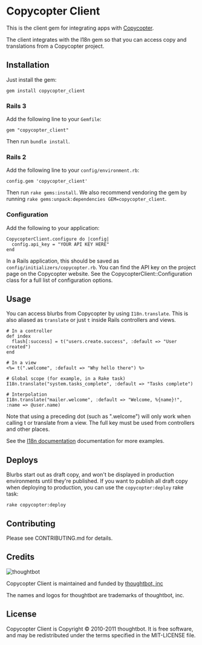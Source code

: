 Copycopter Client
=================

This is the client gem for integrating apps with [Copycopter](http://copycopter.com).

The client integrates with the I18n gem so that you can access copy and translations from a Copycopter project.

Installation
------------

Just install the gem:

    gem install copycopter_client

### Rails 3

Add the following line to your `Gemfile`:

    gem "copycopter_client"

Then run `bundle install`.

### Rails 2

Add the following line to your `config/environment.rb`:

    config.gem 'copycopter_client'

Then run `rake gems:install`. We also recommend vendoring the gem by running `rake gems:unpack:dependencies GEM=copycopter_client`.

### Configuration

Add the following to your application:

    CopycopterClient.configure do |config|
      config.api_key = "YOUR API KEY HERE"
    end

In a Rails application, this should be saved as `config/initializers/copycopter.rb`. You can find the API key on the project page on the Copycopter website. See the CopycopterClient::Configuration class for a full list of configuration options.

Usage
-----

You can access blurbs from Copycopter by using `I18n.translate`. This is also aliased as `translate` or just `t` inside Rails controllers and views.

    # In a controller
    def index
      flash[:success] = t("users.create.success", :default => "User created")
    end

    # In a view
    <%= t(".welcome", :default => "Why hello there") %>

    # Global scope (for example, in a Rake task)
    I18n.translate("system.tasks_complete", :default => "Tasks complete")

    # Interpolation
    I18n.translate("mailer.welcome", :default => "Welcome, %{name}!", :name => @user.name)

Note that using a preceding dot (such as ".welcome") will only work when calling t or translate from a view. The full key must be used from controllers and other places.

See the [I18n documentation](http://rdoc.info/github/svenfuchs/i18n/master/file/README.textile) documentation for more examples.

Deploys
-------

Blurbs start out as draft copy, and won't be displayed in production environments until they're published. If you want to publish all draft copy when deploying to production, you can use the `copycopter:deploy` rake task:

    rake copycopter:deploy

Contributing
------------

Please see CONTRIBUTING.md for details.

Credits
-------

![thoughtbot](http://thoughtbot.com/images/tm/logo.png)

Copycopter Client is maintained and funded by [thoughtbot, inc](http://thoughtbot.com/community)

The names and logos for thoughtbot are trademarks of thoughtbot, inc.

License
-------

Copycopter Client is Copyright © 2010-2011 thoughtbot. It is free software, and may be redistributed under the terms specified in the MIT-LICENSE file.
